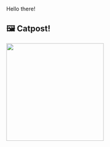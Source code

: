 Hello there!



## 🖼️ Catpost!

<sub>
    <img src="https://cdn2.thecatapi.com/images/hxlto6Z4I.jpg" height="256">
</sub>

